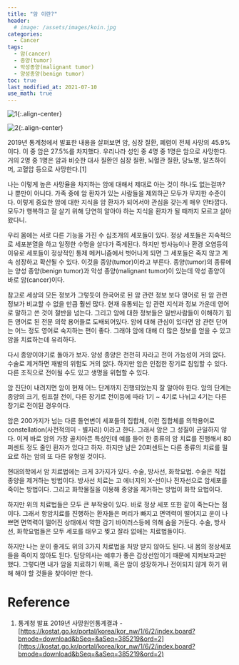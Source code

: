```yaml
---
title: "암 이란?" 
header:
  # image: /assets/images/koin.jpg
categories:
  - Cancer
tags:
  - 암(cancer)
  - 종양(tumor)
  - 악성종양(malignant tumor)
  - 양성종양(benign tumor)
toc: true
last_modified_at: 2021-07-10
use_math: true
---
```


![1](https://user-images.githubusercontent.com/60498900/125403453-7df81a80-e3f0-11eb-9ad3-fcc6ab326146.PNG){:.align-center}

![2](https://user-images.githubusercontent.com/60498900/125403473-86505580-e3f0-11eb-89ed-5004a7848285.PNG){:.align-center}

  2019년 통계청에서 발표한 내용을 살펴보면 암, 심장 질환, 폐렴이 전체 사망의 45.9%이다. 이 중 암은 27.5%를 차지했다. 우리나라 성인 중 4명 중 1명은 암으로 사망한다. 거의 2명 중 1명은 암과 비슷한 대사 질환인 심장 질환, 뇌혈관 질환, 당뇨병, 알츠하이머, 고혈압 등으로 사망한다.[1]

  나는 이렇게 높은 사망율을 차지하는 암에 대해서 제대로 아는 것이 하나도 없는걸까? 나 뿐만이 아니다. 가족 중에 암 환자가 있는 사람들을 제외하곤 모두가 무지한 수준이다. 이렇게 중요한 암에 대한 지식을 암 환자가 되어서야 관심을 갖는게 매우 안타깝다. 모두가 행복하고 잘 살기 위해 당연히 알아야 하는 지식을 환자가 될 때까지 모르고 살아왔다니.

  우리 몸에는 서로 다른 기능을 가진 수 십조개의 세포들이 있다. 정상 세포들은 지속적으로 세포분열을 하고 일정한 수명을 살다가 죽게된다. 하지만 방사능이나 환경 오염등의 이유로 세포들이 정상적인 통제 메커니즘에서 벗어나게 되면 그 세포들은 죽지 않고 계속 성장하고 확산될 수 있다. 이것을 종양(tumor)이라고 부른다. 종양(tumor)의 종류에는 양성 종양(benign tumor)과 악성 종양(malignant tumor)이 있는데 악성 종양이 바로 암(cancer)이다.  

  참고로 세상의 모든 정보가 그렇듯이 한국어로 된 암 관련 정보 보다 영어로 된 암 관련 정보가 비교할 수 없을 만큼 훨씬 많다. 현재 유통되는 암 관련 지식과 정보 가운데 영어로 말하고 쓴 것이 절반을 넘는다. 그리고 암에 대한 정보들은 일반사람들이 이해하기 힘든 영어로 된 전문 의학 용어들로 도배되어있다. 암에 대해 관심이 있다면 암 관련 단어는 어느 정도 영어로 숙지하는 편이 좋다. 그래야 암에 대해 더 많은 정보를 얻을 수 있고 암을 치료하는데 유리하다.  

  다시 종양이야기로 돌아가 보자. 양성 종양은 천천히 자라고 전이 가능성이 거의 없다. 수술로 제거하면 재발의 위험도 거의 없다. 하지만 암은 인접한 장기로 침입할 수 있다. 다른 조직으로 전이될 수도 있고 생명을 위협할 수 있다.  

  암 진단이 내려지면 암이 현재 어느 단계까지 진행되었는지 잘 알아야 한다. 암의 단계는 종양의 크기, 림프절 전이, 다른 장기로 전이등에 따라 1기 ~ 4기로 나뉘고 4기는 다른 장기로 전이된 경우이다.  

  암은 200가지가 넘는 다른 돌연변이 세포들의 집합체, 이런 집합체를 의학용어로 constellation(사전적의미 - 별자리) 이라고 한다. 그래서 암은 그 성질이 균일하지 않다. 이게 바로 암의 가장 골치아픈 특성인데 예를 들어 한 종류의 암 치료를 진행해서 80퍼센트 정도 줄인 환자가 있다고 하자. 하지만 남은 20퍼센트는 다른 종류의 치료를 필요로 하는 암의 또 다른 유형일 것이다.  

  현대의학에서 암 치료법에는 크게 3가지가 있다. 수술, 방사선, 화학요법. 수술은 직접 종양을 제거하는 방법이다. 방사선 치료는 고 에너지의 X-선이나 전자선으로 암세포를 죽이는 방법이다. 그리고 화학물질을 이용해 종양을 제거하는 방법이 화학 요법이다.  

  하지만 위의 치료법들은 모두 큰 부작용이 있다. 바로 정상 세포 또한 같이 죽는다는 점이다. 그래서 항암치료를 진행하는 환자들은 머리가 빠지고 면역력이 떨어지고 운이 나쁘면 면역력이 떨어진 상태에서 약한 감기 바이러스등에 의해 숨을 거둔다. 수술, 방사선, 화학요법들은 모두 세포를 태우고 찢고 잘라 없애는 치료법들이다.  

  하지만 나는 운이 좋게도 위의 3가지 치료법을 처방 받지 않아도 된다. 내 몸의 정상세포들을 죽이지 않아도 된다. 담당의사는 예후가 좋은 갑상선암이기 때문에 지켜보자고만 했다. 그렇다면 내가 암을 치료하기 위해, 혹은 암이 성장하거나 전이되지 않게 하기 위해 해야 할 것들을 찾아야만 한다.  

# Reference   
1. 통계청 발표 2019년 사망원인통계결과 - [https://kostat.go.kr/portal/korea/kor_nw/1/6/2/index.board?bmode=download&bSeq=&aSeq=385219&ord=2](https://kostat.go.kr/portal/korea/kor_nw/1/6/2/index.board?bmode=download&bSeq=&aSeq=385219&ord=2)   